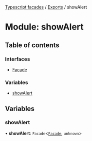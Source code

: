 [Typescript facades](../index.md) / [Exports](../modules.md) / showAlert

# Module: showAlert

## Table of contents

### Interfaces

- [Facade](../interfaces/showAlert.Facade.md)

### Variables

- [showAlert](showAlert.md#showalert)

## Variables

### showAlert

• **showAlert**: `Facade`<[`Facade`](../interfaces/showAlert.Facade.md), `unknown`\>
